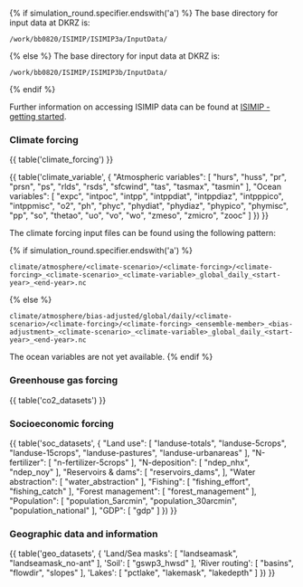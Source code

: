 {% if simulation_round.specifier.endswith('a') %}
The base directory for input data at DKRZ is:

```
/work/bb0820/ISIMIP/ISIMIP3a/InputData/
```
{% else %}
The base directory for input data at DKRZ is:

```
/work/bb0820/ISIMIP/ISIMIP3b/InputData/
```
{% endif %}

Further information on accessing ISIMIP data can be found at [ISIMIP - getting started](https://www.isimip.org/gettingstarted/data-access/).

### Climate forcing

{{ table('climate_forcing') }}

{{ table('climate_variable', {
    "Atmospheric variables": [
        "hurs",
        "huss",
        "pr",
        "prsn",
        "ps",
        "rlds",
        "rsds",
        "sfcwind",
        "tas",
        "tasmax",
        "tasmin"
    ],
    "Ocean variables": [
        "expc",
        "intpoc",
        "intpp",
        "intppdiat",
        "intppdiaz",
        "intpppico",
        "intppmisc",
        "o2",
        "ph",
        "phyc",
        "phydiat",
        "phydiaz",
        "phypico",
        "phymisc",
        "pp",
        "so",
        "thetao",
        "uo",
        "vo",
        "wo",
        "zmeso",
        "zmicro",
        "zooc"
    ]
}) }}

The climate forcing input files can be found using the following pattern:

{% if simulation_round.specifier.endswith('a') %}
```
climate/atmosphere/<climate-scenario>/<climate-forcing>/<climate-forcing>_<climate-scenario>_<climate-variable>_global_daily_<start-year>_<end-year>.nc
```
{% else %}
```
climate/atmosphere/bias-adjusted/global/daily/<climate-scenario>/<climate-forcing>/<climate-forcing>_<ensemble-member>_<bias-adjustment>_<climate-scenario>_<climate-variable>_global_daily_<start-year>_<end-year>.nc
```

The ocean variables are not yet available.
{% endif %}

### Greenhouse gas forcing

{{ table('co2_datasets') }}

### Socioeconomic forcing

{{ table('soc_datasets', {
    "Land use": [
        "landuse-totals",
        "landuse-5crops",
        "landuse-15crops",
        "landuse-pastures",
        "landuse-urbanareas"
    ],
    "N-fertilizer": [
        "n-fertilizer-5crops"
    ],
    "N-deposition": [
        "ndep_nhx",
        "ndep_noy"
    ],
    "Reservoirs & dams": [
        "reservoirs_dams",
    ],
    "Water abstraction": [
        "water_abstraction"
    ],
    "Fishing": [
        "fishing_effort",
        "fishing_catch"
    ],
    "Forest management": [
        "forest_management"
    ],
    "Population": [
        "population_5arcmin",
        "population_30arcmin",
        "population_national"
    ],
    "GDP": [
        "gdp"
    ]
}) }}


### Geographic data and information

{{ table('geo_datasets', {
    'Land/Sea masks': [
        "landseamask",
        "landseamask_no-ant"
    ],
    'Soil': [
        "gswp3_hwsd"
    ],
    'River routing': [
        "basins",
        "flowdir",
        "slopes"
    ],
    'Lakes': [
        "pctlake",
        "lakemask",
        "lakedepth"
    ]
}) }}
